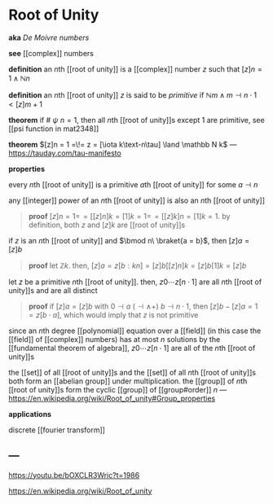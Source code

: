 # Root of Unity

**aka** _De Moivre numbers_

**see** [[complex]] numbers

**definition** an $n$th [[root of unity]] is a [[complex]] number $z$ such that $[z]n = 1 \land \mathbb N n$

**definition** an $n$th [[root of unity]] $z$ is said to be _primitive_ if $\mathbb N m \land m \dashv n \cdot 1 < [z]m + 1$

**theorem** if $\#\ \psi\ n = 1$, then all $n$th [[root of unity]]s except $1$ are primitive, see [[psi function in mat2348]]

**theorem** $[z]n = 1 =\!= z = [\iota k\text-n\tau] \land \mathbb N k$ &mdash; <https://tauday.com/tau-manifesto>

**properties**

every $n$th [[root of unity]] is a primitive $a$th [[root of unity]] for some $a \dashv n$

any [[integer]] power of an $n$th [[root of unity]] is also an $n$th [[root of unity]]

> **proof** $[z]n = 1 =\!= [[z]n]k = [1]k = 1 =\!= [[z]k]n = [1]k = 1$. by definition, both $z$ and $[z]k$ are [[root of unity]]s

if $z$ is an $n$th [[root of unity]] and $\bmod n\ \braket{a = b}$, then $[z]a = [z]b$

> **proof** let $\mathbb Z k$. then, $[z]a = z[b : kn] = [z]b [[z]n]k = [z]b [1]k = [z]b$

let $z$ be a primitive $n$th [[root of unity]]. then, $z0 \cdots z[n \cdot 1]$ are all $n$th [[root of unity]]s and are all distinct

> **proof** if $[z]a = [z]b$ with $0 \dashv a\ (\dashv \land +)\ b \dashv n \cdot 1$, then $[z]b - [z]a = 1 = z[b \cdot a]$, which would imply that $z$ is not primitive

since an $n$th degree [[polynomial]] equation over a [[field]] (in this case the [[field]] of [[complex]] numbers) has at most $n$ solutions by the [[fundamental theorem of algebra]], $z0 \cdots z[n \cdot 1]$ are all of the $n$th [[root of unity]]s

the [[set]] of all [[root of unity]]s and the [[set]] of all $n$th [[root of unity]]s both form an [[abelian group]] under multiplication. the [[group]] of $n$th [[root of unity]]s form the cyclic [[group]] of [[group#order]] $n$ &mdash; <https://en.wikipedia.org/wiki/Root_of_unity#Group_properties>

**applications**

discrete [[fourier transform]]

## &mdash;

<https://youtu.be/bOXCLR3Wric?t=1986>

<https://en.wikipedia.org/wiki/Root_of_unity>
